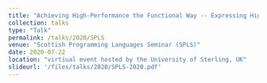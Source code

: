 ```yaml
---
title: "Achieving High-Performance the Functional Way -- Expressing High-Performance Optimizations as Rewrite Strategies"
collection: talks
type: "Talk"
permalink: /talks/2020/SPLS
venue: "Scottish Programming Languages Seminar (SPLS)"
date: 2020-07-22
location: "virtiual event hosted by the University of Sterling, UK"
slideurl: '/files/talks/2020/SPLS-2020.pdf'
---
```

